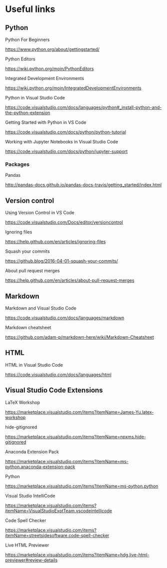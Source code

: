 # Useful links

## Python

Python For Beginners

https://www.python.org/about/gettingstarted/

Python Editors

https://wiki.python.org/moin/PythonEditors

Integrated Development Environments

https://wiki.python.org/moin/IntegratedDevelopmentEnvironments

Python in Visual Studio Code

https://code.visualstudio.com/docs/languages/python#_install-python-and-the-python-extension

Getting Started with Python in VS Code

https://code.visualstudio.com/docs/python/python-tutorial

Working with Jupyter Notebooks in Visual Studio Code

https://code.visualstudio.com/docs/python/jupyter-support

### Packages

Pandas

http://pandas-docs.github.io/pandas-docs-travis/getting_started/index.html

## Version control

Using Version Control in VS Code

https://code.visualstudio.com/Docs/editor/versioncontrol

Ignoring files

https://help.github.com/en/articles/ignoring-files

Squash your commits

https://github.blog/2016-04-01-squash-your-commits/

About pull request merges

https://help.github.com/en/articles/about-pull-request-merges

## Markdown

Markdown and Visual Studio Code

https://code.visualstudio.com/docs/languages/markdown

Markdown cheatsheet

https://github.com/adam-p/markdown-here/wiki/Markdown-Cheatsheet

## HTML

HTML in Visual Studio Code

https://code.visualstudio.com/docs/languages/html

## Visual Studio Code Extensions

LaTeX Workshop

https://marketplace.visualstudio.com/items?itemName=James-Yu.latex-workshop

hide-gitignored

https://marketplace.visualstudio.com/items?itemName=npxms.hide-gitignored

Anaconda Extension Pack

https://marketplace.visualstudio.com/items?itemName=ms-python.anaconda-extension-pack

Python

https://marketplace.visualstudio.com/items?itemName=ms-python.python

Visual Studio IntelliCode

https://marketplace.visualstudio.com/items?itemName=VisualStudioExptTeam.vscodeintellicode

Code Spell Checker

https://marketplace.visualstudio.com/items?itemName=streetsidesoftware.code-spell-checker

Live HTML Previewer

https://marketplace.visualstudio.com/items?itemName=hdg.live-html-previewer#review-details